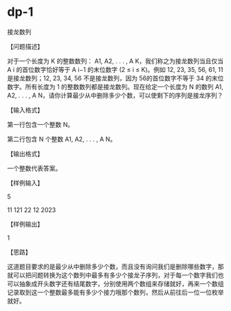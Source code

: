 # dp-1
接龙数列

【问题描述】

对于一个长度为 K 的整数数列： A1, A2, . . . , A K，我们称之为接龙数列当且仅当 A i 的首位数字恰好等于 A i−1 的末位数字 (2 ≤ i ≤ K)。例如 12, 23, 35, 56, 61, 11 是接龙数列；12, 23, 34, 56 不是接龙数列，因为 56的首位数字不等于 34 的末位数字。所有长度为 1 的整数数列都是接龙数列。现在给定一个长度为 N 的数列 A1, A2, . . . , A N，请你计算最少从中删除多少个数，可以使剩下的序列是接龙序列？

【输入格式】

第一行包含一个整数 N。

第二行包含 N 个整数 A1, A2, . . . , A N。

【输出格式】

一个整数代表答案。

【样例输入】

5

11 121 22 12 2023

【样例输出】

1

【思路】

这道题目要求的是最少从中删除多少个数，而且没有询问我们是删除哪些数字，那就可以把问题转换为这个数列中最多有多少个接龙子序列，对于每一个数字我们也可以抽象成开头数字还有结尾数字，分别使用两个数组来存储就好，再来一个数组记录取到这一个整数最多能有多少个接力哦那个数列，然后从前往后一位一位枚举就好。

